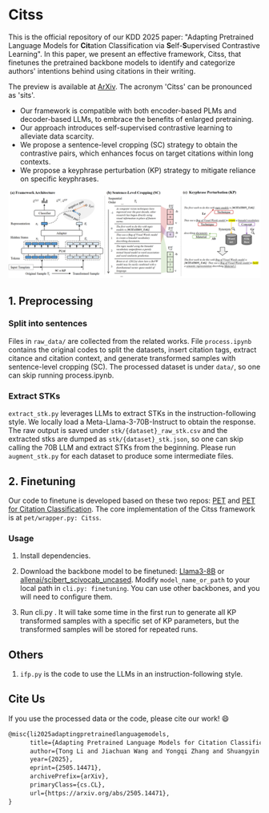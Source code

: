 # Citss

This is the official repository of our KDD 2025 paper: "Adapting Pretrained Language Models for **Cit**ation Classification via **S**elf-**S**upervised Contrastive Learning". In this paper, we present an effective framework, Citss, that finetunes the pretrained backbone models to identify and categorize authors' intentions behind using citations in their writing. 

The preview  is available at [ArXiv](arxiv.org/abs/2505.14471v1). The acronym 'Citss' can be pronounced as 'sits'. 
- Our framework is compatible with both encoder-based PLMs and decoder-based LLMs, to embrace the benefits of enlarged pretraining. 
- Our approach introduces self-supervised contrastive learning to alleviate data scarcity.
- We propose a sentence-level cropping (SC) strategy to obtain the contrastive pairs, which enhances focus on target citations within long contexts.
- We propose a keyphrase perturbation (KP) strategy to mitigate reliance on specific keyphrases.

![Citss framework](framework.png)




## 1. Preprocessing
### Split into sentences
Files in `raw_data/` are collected from the related works. File `process.ipynb` contains the original codes to split the datasets, insert citation tags, extract citance and citation context, and generate transformed samples with sentence-level cropping (SC). The processed dataset is under `data/`, so one can skip running process.ipynb.

### Extract STKs
`extract_stk.py` leverages LLMs to extract STKs in the instruction-following style. We locally load a Meta-Llama-3-70B-Instruct to obtain the response. The raw output is saved under `stk/{dataset}_raw_stk.csv` and the extracted stks are dumped as `stk/{dataset}_stk.json`, so one can skip calling the 70B LLM and extract STKs from the beginning. Please run `augment_stk.py` for each dataset to produce some intermediate files.

## 2. Finetuning

Our code to finetune is developed based on these two repos: [PET](https://github.com/timoschick/pet) and [PET for Citation Classification](https://github.com/oacore/prompt_citation_classification). The core implementation of the Citss framework is at `pet/wrapper.py: Citss`. 

### Usage
1. Install dependencies.

2. Download the backbone model to be finetuned: [Llama3-8B](https://huggingface.co/meta-llama/Meta-Llama-3-8B-Instruct) or [allenai/scibert_scivocab_uncased](https://github.com/allenai/scibert?tab=readme-ov-file). Modify `model_name_or_path` to your local path in `cli.py: finetuning`. You can use other backbones, and you will need to configure them.

3. Run cli.py . It will take some time in the first run to generate all KP transformed samples with a specific set of KP parameters, but the transformed samples will be stored for repeated runs.


## Others

1. `ifp.py` is the code to use the LLMs in an instruction-following style. 

## Cite Us
If you use the processed data or the code, please cite our work! 😄

```latex
@misc{li2025adaptingpretrainedlanguagemodels,
      title={Adapting Pretrained Language Models for Citation Classification via Self-Supervised Contrastive Learning}, 
      author={Tong Li and Jiachuan Wang and Yongqi Zhang and Shuangyin Li and Lei Chen},
      year={2025},
      eprint={2505.14471},
      archivePrefix={arXiv},
      primaryClass={cs.CL},
      url={https://arxiv.org/abs/2505.14471}, 
}
```

